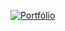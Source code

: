 [![Portfólio](https://img.shields.io/badge/🌐%20Acessar%20Portfólio-viezzer.github.io-blue?style=for-the-badge)](https://viezzer.github.io/terminal-portfolio/)

